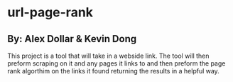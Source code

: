 # url-page-rank
## By: Alex Dollar & Kevin Dong

This project is a tool that will take in a webside link. The tool will then preform scraping on it and any pages it links to and then preform the page rank algorthim on the links it found returning the results in a helpful way.
